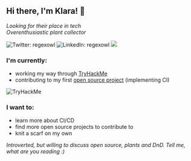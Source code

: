 ## Hi there, I'm Klara! 👋
<p><em>Looking for their place in tech</br>
Overenthusiastic plant collector</em></p>

![Twitter: regexowl](https://img.shields.io/twitter/url?label=Twitter&style=social&url=https://twitter.com/regexowl)
![LinkedIn: regexowl](https://img.shields.io/twitter/url?label=LinkedIn&logo=Linkedin&style=social&url=https://www.linkedin.com/in/klarasimickova/)
![](https://komarev.com/ghpvc/?username=regexowl&color=blue&style=flat)

### I'm currently:
<ul>
  <li>working my way through <a href="https://www.tryhackme.com/p/regexowl">TryHackMe</a></li>
  <li>contributing to my first <a href="https://github.com/minimization/content-resolver">open source project</a> (implementing CI)</li>
</ul>

<img src="https://tryhackme-badges.s3.amazonaws.com/regexowl.png" alt="TryHackMe">

### I want to:
<ul>
  <li>learn more about CI/CD</li>
  <li>find more open source projects to contribute to</li>
  <li>knit a scarf on my own</li>
</ul>

<p><em>Introverted, but willing to discuss open source, plants and DnD. Tell me, what are you reading :)</em></p>
